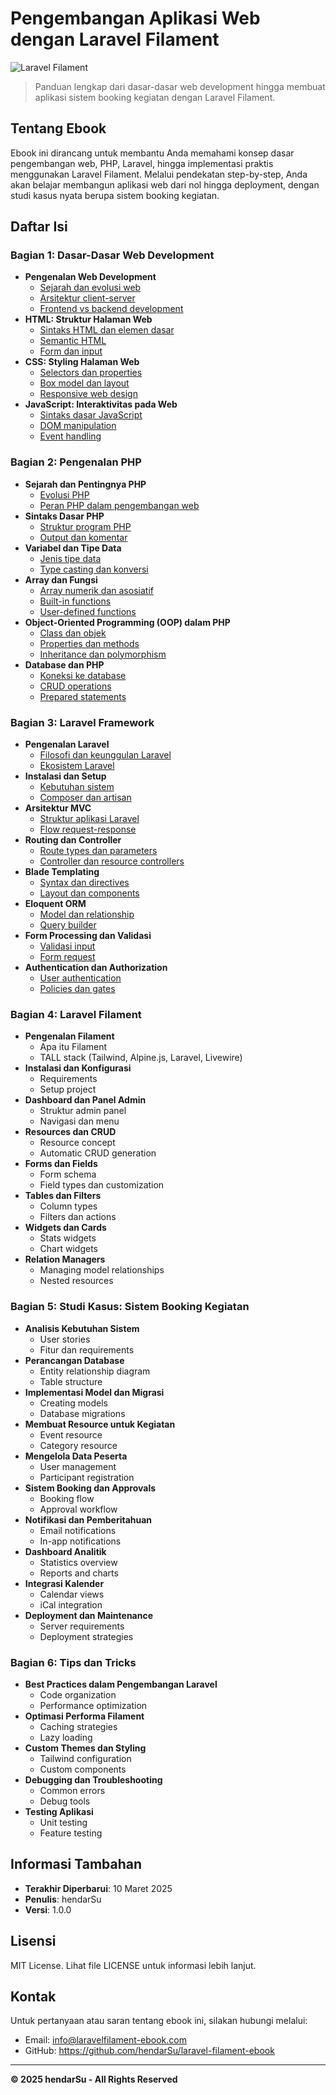 # Pengembangan Aplikasi Web dengan Laravel Filament

![Laravel Filament](https://placeholder.com/800x200/5965e0/ffffff?text=Laravel+Filament+Ebook)

> Panduan lengkap dari dasar-dasar web development hingga membuat aplikasi sistem booking kegiatan dengan Laravel Filament.

## Tentang Ebook

Ebook ini dirancang untuk membantu Anda memahami konsep dasar pengembangan web, PHP, Laravel, hingga implementasi praktis menggunakan Laravel Filament. Melalui pendekatan step-by-step, Anda akan belajar membangun aplikasi web dari nol hingga deployment, dengan studi kasus nyata berupa sistem booking kegiatan.

## Daftar Isi

### Bagian 1: Dasar-Dasar Web Development
- **Pengenalan Web Development**
  - [Sejarah dan evolusi web](./section/part-1.md#sejarah-dan-evolusi-web)
  - [Arsitektur client-server](./section/part-1.md#arsitektur-client-server)
  - [Frontend vs backend development](./section/part-1.md#frontend-vs-backend-development)
- **HTML: Struktur Halaman Web**
  - [Sintaks HTML dan elemen dasar](./section/part-1.md#sintaks-html-dan-elemen-dasar)
  - [Semantic HTML](./section/part-1.md#semantic-html)
  - [Form dan input](./section/part-1.md#form-dan-input)
- **CSS: Styling Halaman Web**
  - [Selectors dan properties](./section/part-1.md#selectors-dan-properties)
  - [Box model dan layout](./section/part-1.md#box-model-dan-layout)
  - [Responsive web design](./section/part-1.md#responsive-web-design)
- **JavaScript: Interaktivitas pada Web**
  - [Sintaks dasar JavaScript](./section/part-1.md#sintaks-dasar-javascript)
  - [DOM manipulation](./section/part-1.md#dom-manipulation)
  - [Event handling](./section/part-1.md#event-handling)

### Bagian 2: Pengenalan PHP
- **Sejarah dan Pentingnya PHP**
  - [Evolusi PHP](./section/part-2.md#evolusi-php)
  - [Peran PHP dalam pengembangan web](./section/part-2.md#peran-php-dalam-pengembangan-web)
- **Sintaks Dasar PHP**
  - [Struktur program PHP](./section/part-2.md#struktur-program-php)
  - [Output dan komentar](./section/part-2.md#output-dan-komentar)
- **Variabel dan Tipe Data**
  - [Jenis tipe data](./section/part-2.md#jenis-tipe-data)
  - [Type casting dan konversi](./section/part-2.md#type-casting-dan-konversi)
- **Array dan Fungsi**
  - [Array numerik dan asosiatif](./section/part-2.md#array-numerik-dan-asosiatif)
  - [Built-in functions](./section/part-2.md#built-in-functions)
  - [User-defined functions](./section/part-2.md#user-defined-functions)
- **Object-Oriented Programming (OOP) dalam PHP**
  - [Class dan objek](./section/part-2.md#class-dan-objek)
  - [Properties dan methods](./section/part-2.md#properties-dan-methods)
  - [Inheritance dan polymorphism](./section/part-2.md#inheritance-dan-polymorphism)
- **Database dan PHP**
  - [Koneksi ke database](./section/part-2.md#koneksi-ke-database)
  - [CRUD operations](./section/part-2.md#crud-operations)
  - [Prepared statements](./section/part-2.md#prepared-statements)

### Bagian 3: Laravel Framework
- **Pengenalan Laravel**
  - [Filosofi dan keunggulan Laravel](./section/part-3.md#filosofi-dan-keunggulan-laravel)
  - [Ekosistem Laravel](./section/part-3.md#ekosistem-laravel)
- **Instalasi dan Setup**
  - [Kebutuhan sistem](./section/part-3.md#kebutuhan-sistem)
  - [Composer dan artisan](./section/part-3.md#composer-dan-artisan)
- **Arsitektur MVC**
  - [Struktur aplikasi Laravel](./section/part-3.md#struktur-aplikasi-laravel)
  - [Flow request-response](./section/part-3.md#flow-request-response)
- **Routing dan Controller**
  - [Route types dan parameters](./section/part-3.md#route-types-dan-parameters)
  - [Controller dan resource controllers](./section/part-3.md#controller-dan-resource-controllers)
- **Blade Templating**
  - [Syntax dan directives](./section/part-3.md#syntax-dan-directives)
  - [Layout dan components](./section/part-3.md#layout-dan-components)
- **Eloquent ORM**
  - [Model dan relationship](./section/part-3.md#model-dan-relationship)
  - [Query builder](./section/part-3.md#query-builder)
- **Form Processing dan Validasi**
  - [Validasi input](./section/part-3.md#validasi-input)
  - [Form request](./section/part-3.md#form-request)
- **Authentication dan Authorization**
  - [User authentication](./section/part-3.md#user-authentication)
  - [Policies dan gates](./section/part-3.md#policies-dan-gates)

### Bagian 4: Laravel Filament
- **Pengenalan Filament**
  - Apa itu Filament
  - TALL stack (Tailwind, Alpine.js, Laravel, Livewire)
- **Instalasi dan Konfigurasi**
  - Requirements
  - Setup project
- **Dashboard dan Panel Admin**
  - Struktur admin panel
  - Navigasi dan menu
- **Resources dan CRUD**
  - Resource concept
  - Automatic CRUD generation
- **Forms dan Fields**
  - Form schema
  - Field types dan customization
- **Tables dan Filters**
  - Column types
  - Filters dan actions
- **Widgets dan Cards**
  - Stats widgets
  - Chart widgets
- **Relation Managers**
  - Managing model relationships
  - Nested resources

### Bagian 5: Studi Kasus: Sistem Booking Kegiatan
- **Analisis Kebutuhan Sistem**
  - User stories
  - Fitur dan requirements
- **Perancangan Database**
  - Entity relationship diagram
  - Table structure
- **Implementasi Model dan Migrasi**
  - Creating models
  - Database migrations
- **Membuat Resource untuk Kegiatan**
  - Event resource
  - Category resource
- **Mengelola Data Peserta**
  - User management
  - Participant registration
- **Sistem Booking dan Approvals**
  - Booking flow
  - Approval workflow
- **Notifikasi dan Pemberitahuan**
  - Email notifications
  - In-app notifications
- **Dashboard Analitik**
  - Statistics overview
  - Reports and charts
- **Integrasi Kalender**
  - Calendar views
  - iCal integration
- **Deployment dan Maintenance**
  - Server requirements
  - Deployment strategies

### Bagian 6: Tips dan Tricks
- **Best Practices dalam Pengembangan Laravel**
  - Code organization
  - Performance optimization
- **Optimasi Performa Filament**
  - Caching strategies
  - Lazy loading
- **Custom Themes dan Styling**
  - Tailwind configuration
  - Custom components
- **Debugging dan Troubleshooting**
  - Common errors
  - Debug tools
- **Testing Aplikasi**
  - Unit testing
  - Feature testing

## Informasi Tambahan

- **Terakhir Diperbarui**: 10 Maret 2025
- **Penulis**: hendarSu
- **Versi**: 1.0.0

## Lisensi

MIT License. Lihat file LICENSE untuk informasi lebih lanjut.

## Kontak

Untuk pertanyaan atau saran tentang ebook ini, silakan hubungi melalui:
- Email: info@laravelfilament-ebook.com
- GitHub: https://github.com/hendarSu/laravel-filament-ebook

---

**© 2025 hendarSu - All Rights Reserved**